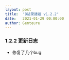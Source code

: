 ```yaml
---
layout: post
title:  "B站录播姬 v1.2.2"
date:   2021-01-29 00:00:00
author: Genteure
---
```


### 1.2.2 更新日志

- 修复了几个bug
